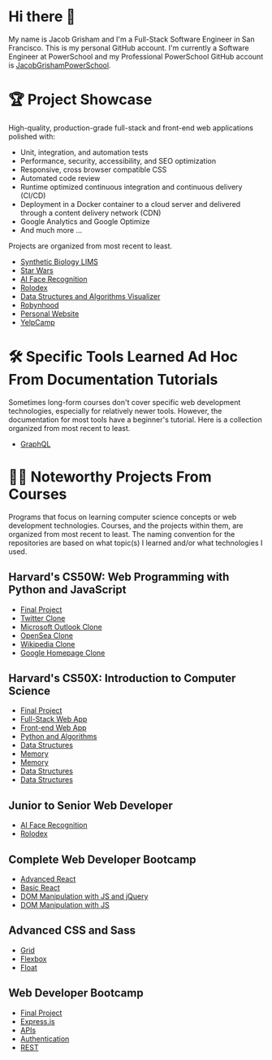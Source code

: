# Hi there 👋
My name is Jacob Grisham and I'm a Full-Stack Software Engineer in San Francisco. This is my personal GitHub account. I'm currently a Software Engineer at PowerSchool and my Professional PowerSchool GitHub account is [JacobGrishamPowerSchool](https://github.com/JacobGrishamPowerSchool).

# 🏆 Project Showcase
High-quality, production-grade full-stack and front-end web applications polished with:
- Unit, integration, and automation tests
- Performance, security, accessibility, and SEO optimization
- Responsive, cross browser compatible CSS
- Automated code review
- Runtime optimized continuous integration and continuous delivery (CI/CD)
- Deployment in a Docker container to a cloud server and delivered through a content delivery network (CDN)
- Google Analytics and Google Optimize
- And much more ...

Projects are organized from most recent to least.

- [Synthetic Biology LIMS](https://github.com/JacobGrisham/Synthetic-Biology-LIMS)
- [Star Wars](https://github.com/JacobGrisham/Gatsby.js-and-Styled-Components)
- [AI Face Recognition](https://github.com/JacobGrisham/Next.js-Docker-Redis-Sessions-JWT)
- [Rolodex](https://github.com/JacobGrisham/React.js-Advanced-Hooks-and-Redux)
- [Data Structures and Algorithms Visualizer](https://github.com/JacobGrisham/Data-Structures-and-Algorithms-Visualizer)
- [Robynhood](https://github.com/JacobGrisham/Finance-Full-Stack-Web-App-using-Flask-and-SQL)
- [Personal Website](https://github.com/JacobGrisham/Professional-Portfolio)
- [YelpCamp](https://github.com/JacobGrisham/YelpCamp)

# 🛠 Specific Tools Learned Ad Hoc From Documentation Tutorials
Sometimes long-form courses don't cover specific web development technologies, especially for relatively newer tools. However, the documentation for most tools have a beginner's tutorial. Here is a collection organized from most recent to least.
- [GraphQL](https://github.com/JacobGrisham/graphql)

# 👩‍🏫 Noteworthy Projects From Courses
Programs that focus on learning computer science concepts or web development technologies. Courses, and the projects within them, are organized from most recent to least. The naming convention for the repositories are based on what topic(s) I learned and/or what technologies I used.

## Harvard's CS50W: Web Programming with Python and JavaScript
- [Final Project](https://github.com/JacobGrisham/Synthetic-Biology-LIMS)
- [Twitter Clone](https://github.com/JacobGrisham/Network-Single-Page-Full-Stack-Web-App-using-Django-and-Javascript)
- [Microsoft Outlook Clone](https://github.com/JacobGrisham/Mail-Single-Page-Full-Stack-Web-App-using-Django-and-Javascript)
- [OpenSea Clone](https://github.com/JacobGrisham/Commerce-Full-Stack-Web-App-using-Django)
- [Wikipedia Clone](https://github.com/JacobGrisham/Wiki-Full-Stack-Web-App-using-Django)
- [Google Homepage Clone](https://github.com/JacobGrisham/Google-Homepage-HTML-and-CSS)

## Harvard's CS50X: Introduction to Computer Science
- [Final Project](https://github.com/JacobGrisham/Data-Structures-and-Algorithms-Visualizer)
- [Full-Stack Web App](https://github.com/JacobGrisham/Finance-Full-Stack-Web-App-using-Flask-and-SQL)
- [Front-end Web App](https://github.com/JacobGrisham/Star-Wars-Front-End-Web-App-using-Flask)
- [Python and Algorithms](https://github.com/JacobGrisham/DNA-Identification-Algorithm-using-Python)
- [Data Structures](https://github.com/JacobGrisham/Spell-Checker-Data-Structures-using-C)
- [Memory](https://github.com/JacobGrisham/Photo-Filters-and-Memory-using-C)
- [Memory](https://github.com/JacobGrisham/Photo-Recovery-and-Memory-using-C)
- [Data Structures](https://github.com/JacobGrisham/Text-Analysis-Arrays-using-C)
- [Data Structures](https://github.com/JacobGrisham/Encryption-Arrays-using-C)

## Junior to Senior Web Developer
- [AI Face Recognition](https://github.com/JacobGrisham/Next.js-Docker-Redis-Sessions-JWT)
- [Rolodex](https://github.com/JacobGrisham/React.js-Advanced-Hooks-and-Redux)

## Complete Web Developer Bootcamp
- [Advanced React](https://github.com/JacobGrisham/React.js-Advanced)
- [Basic React](https://github.com/JacobGrisham/React.js-Fundamentals)
- [DOM Manipulation with JS and jQuery](https://github.com/JacobGrisham/DOM-Manipulation-using-Javascript-and-Jquery)
- [DOM Manipulation with JS](https://github.com/JacobGrisham/DOM-Manipulation-using-Javascript)

## Advanced CSS and Sass
- [Grid](https://github.com/JacobGrisham/Grid-Layout-with-Responsive-Design)
- [Flexbox](https://github.com/JacobGrisham/Flexbox-Layout-with-Responsive-Design)
- [Float](https://github.com/JacobGrisham/Float-Layout-with-Advanced-Responsive-Design)

## Web Developer Bootcamp
- [Final Project](https://github.com/JacobGrisham/YelpCamp)
- [Express.js](https://github.com/JacobGrisham/Advanced-Express.js)
- [APIs](https://github.com/JacobGrisham/Introduction-to-API-s)
- [Authentication](https://github.com/JacobGrisham/Authentication)
- [REST](https://github.com/JacobGrisham/RESTful-Routing)
